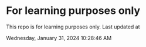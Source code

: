 # For learning purposes only
This repo is for learning purposes only.
Last updated at

Wednesday, January 31, 2024 10:28:46 AM

